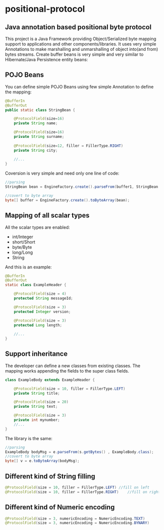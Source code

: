 # positional-protocol
## Java annotation based positional byte protocol

This project is a Java Framework providing Object/Serialized byte mapping support to applications and other components/libraries.
It uses very simple Annotations to make marshalling and unmarshalling of object into(and from) bytes streams.
Create buffer beans is very simple and very similar to Hibernate/Java Persistence entity beans:

## POJO Beans

You can define simple POJO Beans using few simple Annotation to define the mapping:

```java
@BufferIn
@BufferOut
public static class StringBean {

	@ProtocolField(size=16)
	private String name;

	@ProtocolField(size=16)
	private String surname;
	
	@ProtocolField(size=12, filler = FillerType.RIGHT)
	private String city;
	
	//...
}
```

Coversion is very simple and need only one line of code:

```java
//parsing
StringBean bean = EngineFactory.create().parseFrom(buffer1, StringBean.class );

//covert to byte array
byte[] buffer = EngineFactory.create().toByteArray(bean);
```

## Mapping of all scalar types

All the scalar types are enabled:
- int/Integer
- short/Short
- byte/Byte
- long/Long
- String

And this is an example:

```java
@BufferIn
@BufferOut
static class ExampleHeader {

	@ProtocolField(size = 4)
	protected String messageId;

	@ProtocolField(size = 3)
	protected Integer version;

	@ProtocolField(size = 3)
	protected Long length;
	
	//...
}
```

## Support inheritance
The developer can define a new classes from existing classes.
The mapping works appending the fields to the super class fields.

```java
class ExampleBody extends ExampleHeader {

	@ProtocolField(size = 10, filler = FillerType.LEFT)
	private String title;

	@ProtocolField(size = 20)
	private String text;

	@ProtocolField(size = 3)
	private int mynumber;
	//...
}
```

The library is the same:

```java
//parsing
ExampleBody bodyMsg = e.parseFrom(s.getBytes() , ExampleBody.class);
//covert to byte array
byte[] v = e.toByteArray(bodyMsg);
```

## Different kind of String filling
```java
@ProtocolField(size = 10, filler = FillerType.LEFT)	//fill on left
@ProtocolField(size = 10, filler = FillerType.RIGHT)	//fill on right
```

## Different kind of Numeric encoding
```java
@ProtocolField(size = 3, numericEncoding = NumericEncoding.TEXT)
@ProtocolField(size = 3, numericEncoding = NumericEncoding.BYNARY)
```
